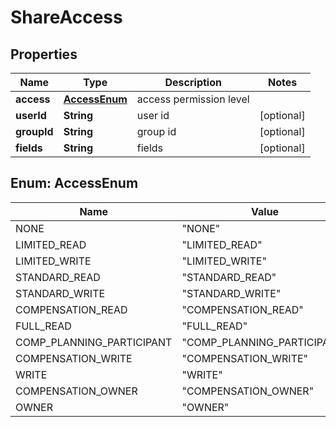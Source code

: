 

# ShareAccess


## Properties

| Name | Type | Description | Notes |
|------------ | ------------- | ------------- | -------------|
|**access** | [**AccessEnum**](#AccessEnum) | access permission level |  |
|**userId** | **String** | user id |  [optional] |
|**groupId** | **String** | group id |  [optional] |
|**fields** | **String** | fields |  [optional] |



## Enum: AccessEnum

| Name | Value |
|---- | -----|
| NONE | &quot;NONE&quot; |
| LIMITED_READ | &quot;LIMITED_READ&quot; |
| LIMITED_WRITE | &quot;LIMITED_WRITE&quot; |
| STANDARD_READ | &quot;STANDARD_READ&quot; |
| STANDARD_WRITE | &quot;STANDARD_WRITE&quot; |
| COMPENSATION_READ | &quot;COMPENSATION_READ&quot; |
| FULL_READ | &quot;FULL_READ&quot; |
| COMP_PLANNING_PARTICIPANT | &quot;COMP_PLANNING_PARTICIPANT&quot; |
| COMPENSATION_WRITE | &quot;COMPENSATION_WRITE&quot; |
| WRITE | &quot;WRITE&quot; |
| COMPENSATION_OWNER | &quot;COMPENSATION_OWNER&quot; |
| OWNER | &quot;OWNER&quot; |



